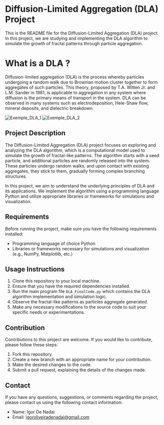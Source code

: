 # Diffusion-Limited Aggregation (DLA) Project

This is the README file for the Diffusion-Limited Aggregation (DLA) project. In this project, we are studying and implementing the DLA algorithm to simulate the growth of fractal patterns through particle aggregation.

# What is a DLA ?

Diffusion-limited aggregation (DLA) is the process whereby particles undergoing a random walk due to Brownian motion cluster together to form aggregates of such particles. This theory, proposed by T.A. Witten Jr. and L.M. Sander in 1981, is applicable to aggregation in any system where diffusion is the primary means of transport in the system. DLA can be observed in many systems such as electrodeposition, Hele-Shaw flow, mineral deposits, and dielectric breakdown.

![Exemple_DLA_1]([URL_da_Imagem](https://raw.githubusercontent.com/DeNadaii/DLA-Diffusion-Limited-Aggregation/master/dla_Radial/results/Figure_1.png))
![Exemple_DLA_2]([URL_da_Imagem](https://github.com/DeNadaii/DLA-Diffusion-Limited-Aggregation/blob/master/dla_Radial/results/Figure_1DLA_4.png))


## Project Description

The Diffusion-Limited Aggregation (DLA) project focuses on exploring and analyzing the DLA algorithm, which is a computational model used to simulate the growth of fractal-like patterns. The algorithm starts with a seed particle, and additional particles are randomly released into the system. These particles undergo random walks, and upon contact with existing aggregates, they stick to them, gradually forming complex branching structures.

In this project, we aim to understand the underlying principles of DLA and its applications. We implement the algorithm using a programming language Python and utilize appropriate libraries or frameworks for simulations and visualization.

## Requirements

Before running the project, make sure you have the following requirements installed:

- Programming language of choice Python
- Libraries or frameworks necessary for simulations and visualization (e.g., NumPy, Matplotlib, etc.)

## Usage Instructions

1. Clone this repository to your local machine.
2. Ensure that you have the required dependencies installed.
3. Run the main program file `DLA_FinalCode.py` which contains the DLA algorithm implementation and simulation logic.
4. Observe the fractal-like patterns as particles aggregate generated.
5. Make any necessary modifications to the source code to suit your specific needs or experimentations.

## Contribution

Contributions to this project are welcome. If you would like to contribute, please follow these steps:

1. Fork this repository.
2. Create a new branch with an appropriate name for your contribution.
3. Make the desired changes to the code.
4. Submit a pull request, explaining the details of the changes made.

## Contact

If you have any questions, suggestions, or comments regarding the project, please contact us using the following contact information:

- Name: Igor De Nadai
- Email: igoroliveiradenadai@gmail.com

